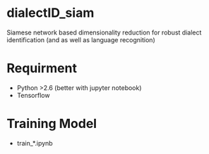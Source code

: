 # dialectID_siam
Siamese network based dimensionality reduction for robust dialect identification (and as well as language recognition)

# Requirment
* Python >2.6 (better with jupyter notebook)
* Tensorflow

# Training Model
* train_*.ipynb
